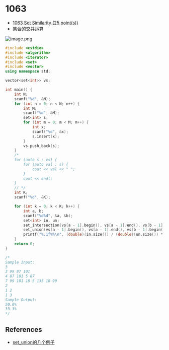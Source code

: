 # 1063

- [1063 Set Similarity (25 point(s))](https://pintia.cn/problem-sets/994805342720868352/problems/994805409175420928)
- 集合的交并运算

![image.png](https://i.loli.net/2019/09/01/CjubFo7vrSBYItd.png)

```c++
#include <cstdio>
#include <algorithm>
#include <iterator>
#include <set>
#include <vector>
using namespace std;

vector<set<int>> vs;

int main() {
	int N;
	scanf("%d", &N);
	for (int n = 0; n < N; n++) {
		int M;
		scanf("%d", &M);
		set<int> s;
		for (int m = 0; m < M; m++) {
			int x;
			scanf("%d", &x);
			s.insert(x);
		}
		vs.push_back(s);
	}
	/*
	for (auto s : vs) {
		for (auto val : s) {
			cout << val << " ";
		}
		cout << endl;
	}
	// */
	int K;
	scanf("%d", &K);

	for (int k = 0; k < K; k++) {
		int a, b;
		scanf("%d%d", &a, &b);
		set<int> in, un;
		set_intersection(vs[a - 1].begin(), vs[a - 1].end(), vs[b - 1].begin(), vs[b - 1].end(), inserter(in, in.begin()));
		set_union(vs[a - 1].begin(), vs[a - 1].end(), vs[b - 1].begin(), vs[b - 1].end(), inserter(un, un.begin()));
		printf("%.1f%%\n", (double)(in.size()) / (double)(un.size()) * 100);
	}
	return 0;
}

/*
Sample Input:
3
3 99 87 101
4 87 101 5 87
7 99 101 18 5 135 18 99
2
1 2
1 3
Sample Output:
50.0%
33.3%
*/

```

## References

- [set_union的几个例子](https://www.cnblogs.com/s1124yy/p/5849553.html)

